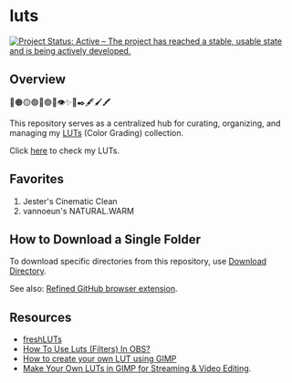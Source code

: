 # luts

<!-- badges: start -->
[![Project Status: Active – The project has reached a stable, usable state and is being actively developed.](https://www.repostatus.org/badges/latest/active.svg)](https://www.repostatus.org/#active)
<!-- badges: end -->

## Overview

🔴🟠🟡🟢🔵🟣🌈👁️✨🎨✒️🖋️🖌️🖍️

This repository serves as a centralized hub for curating, organizing, and managing my [LUTs](https://en.wikipedia.org/wiki/Lookup_table#Lookup_tables_in_image_processing) (Color Grading) collection.

Click [here](./Daniel%20Vartanian) to check my LUTs.

## Favorites

1. Jester's Cinematic Clean
1. vannoeun's NATURAL.WARM

## How to Download a Single Folder

To download specific directories from this repository, use [Download Directory](https://download-directory.github.io/).

See also: [Refined GitHub browser extension](https://github.com/refined-github/refined-github).

## Resources

- [freshLUTs](https://freshluts.com/)
- [How To Use Luts (Filters) In OBS?](https://youtu.be/e89PLqDPTB8?si=GtSuuPM6INLavYXN)
- [How to create your own LUT using GIMP](https://forum.shotcut.org/t/how-to-create-your-own-lut-using-gimp/29127)
- [Make Your Own LUTs in GIMP for Streaming & Video Editing](https://youtu.be/WzAWVg0-48Q?si=-gbRMEXfUr238dN9).
